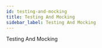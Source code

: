```yaml
---
id: testing-and-mocking
title: Testing And Mocking
sidebar_label: Testing And Mocking
---
```


Testing And Mocking
